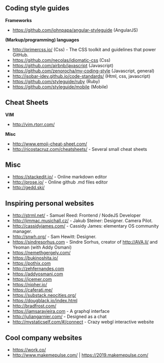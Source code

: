 ## Coding style guides
**Frameworks**
- https://github.com/johnpapa/angular-styleguide (AngularJS)

**(Markup/programming) languages**
- http://primercss.io/ (Css) - The CSS toolkit and guidelines that power GitHub.
- https://github.com/necolas/idiomatic-css (Css)
- https://github.com/airbnb/javascript (Javascript) 
- https://github.com/zenorocha/my-coding-style (Javascript, general) 
- http://isobar-idev.github.io/code-standards/ (Html, css, javascript) 
- https://github.com/styleguide/ruby (Ruby) 
- https://github.com/styleguide/mobile (Mobile)
 
## Cheat Sheets
**VIM**
- http://vim.rtorr.com/

**Misc**
- http://www.emoji-cheat-sheet.com/
- http://ricostacruz.com/cheatsheets/ - Several small cheat sheets

## Misc
- https://stackedit.io/ - Online markdown editor
- http://prose.io/ - Online github .md files editor
- http://gedd.ski/

## Inspiring personal websites
- http://strml.net/ - Samuel Reed: Frontend / NodeJS Developer
- http://jimmac.musichall.cz/ - Jakub Steiner: Designer. Camera Pilot.
- http://cassidyjames.com/ - Cassidy James: elementary OS community manager.
- http://snwh.org/ - Sam Hewitt: Designer.
- https://sindresorhus.com - Sindre Sorhus, creator of http://AVA.li/ and Yeoman (with Addy Osmani)
- https://nemethgergely.com/
- https://bukinoshita.io/
- https://pothix.com
- http://zehfernandes.com
- https://addyosmani.com
- https://jcemer.com
- https://nipher.io/
- https://caferati.me/
- https://substack.neocities.org/
- https://dougblack.io/index.html
- http://bradfrost.com/
- https://iamsaravieira.com - A graphql interface
- http://juliangarnier.com/ - Designed as a chat
- http://mystaticself.com/#/connect - Crazy webgl interactive website
 
## Cool company websites
- https://work.co/
- http://www.makemepulse.com/ | https://2019.makemepulse.com/
